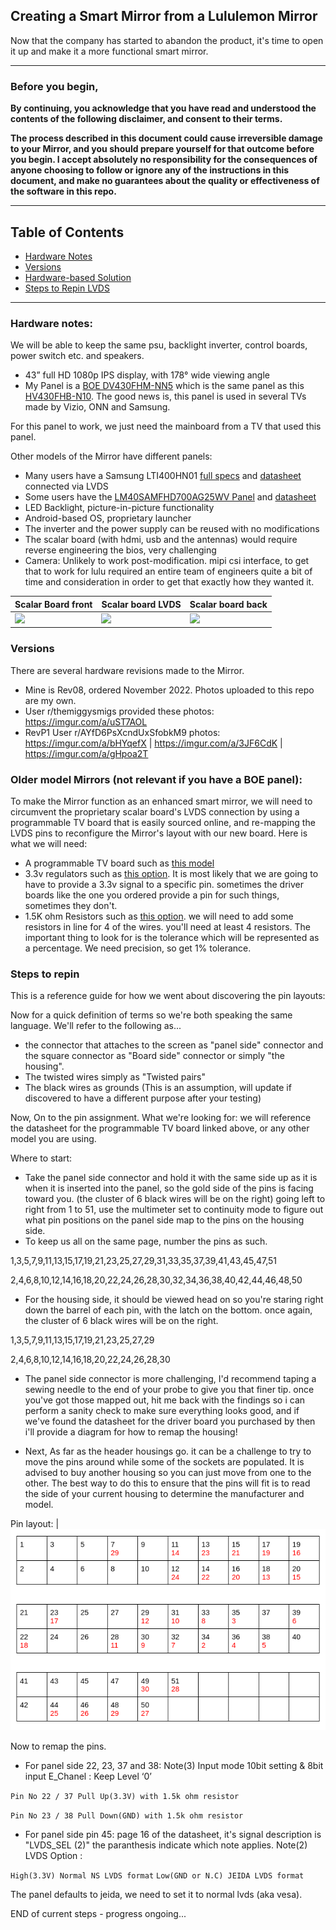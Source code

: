 ## Creating a Smart Mirror from a Lululemon Mirror
Now that the company has started to abandon the product, it's time to open it up and make it a more functional smart mirror.

--------------------------------------------------------------------------------------------------------------------------------------------------------
### Before you begin, 
**By continuing, you acknowledge that you have read and understood the contents of the following disclaimer, and consent to their terms.**

**The process described in this document could cause irreversible damage to your Mirror, and you should prepare yourself for that outcome before you begin. I accept absolutely no responsibility for the consequences of anyone choosing to follow or ignore any of the instructions in this document, and make no guarantees about the quality or effectiveness of the software in this repo.**

--------------------------------------------------------------------------------------------------------------------------------------------------------

## Table of Contents

- [Hardware Notes](#hardware-notes)
- [Versions](#versions)
- [Hardware-based Solution](#hardware-based-solution)
- [Steps to Repin LVDS](#steps-to-repin)

--------------------------------------------------------------------------------------------------------------------------------------------------------

### Hardware notes:
We will be able to keep the same psu, backlight inverter, control boards, power switch etc. and speakers. 
-  43” full HD 1080p IPS display, with 178° wide viewing angle
-  My Panel is a [BOE DV430FHM-NN5](https://www.panelook.com/DV430FHM-NN5_BOE_43_LCM_overview_48245.html) which is the same panel as this [HV430FHB-N10](https://www.panelook.com/HV430FHB-N10_BOE_43_CELL_overview_30568.html). The good news is, this panel is used in several TVs made by Vizio, ONN and Samsung.

For this panel to work, we just need the mainboard from a TV that used this panel. 

Other models of the Mirror have different panels: 

-  Many users have a Samsung LTI400HN01 [full specs](https://www.panelook.com/LTI400HN01_Samsung_40_LCM_parameter_31646.html) and [datasheet](SMSNG41.pdf) connected via LVDS
-  Some users have the [LM40SAMFHD700AG25WV Panel](https://www.panelook.com/LM40SAMFHD700AG25WV-40-TFT-Liquid-Crystal-Display-module-with-LED-Backlight-unit-detail_155306.html) and [datasheet](https://www.panelook.com/upload/product/210800/202302093705.pdf)
-  LED Backlight, picture-in-picture functionality
-  Android-based OS, proprietary launcher
-  The inverter and the power supply can be reused with no modifications
-  The scalar board (with hdmi, usb and the antennas) would require reverse engineering the bios, very challenging
-  Camera: Unlikely to work post-modification. mipi csi interface, to get that to work for lulu required an entire team of engineers quite a bit of time and consideration in order to get that exactly how they wanted it.

| Scalar Board front | Scalar board LVDS | Scalar board back | 
|------------|-------------|------------|
|<img src="https://github.com/olm3ca/mirror/blob/1236c9e7ffa5e38db7e17624a2214aead6a7a62e/Mirror1.jpeg" width="300">| <img src="https://github.com/olm3ca/mirror/blob/fac28bf8ac4261a449fda05f3c602d53389d4e51/Mirror2.jpeg" width="300">| <img src="https://github.com/olm3ca/mirror/blob/fac28bf8ac4261a449fda05f3c602d53389d4e51/Mirror3.jpeg" width="300">|

### Versions
There are several hardware revisions made to the Mirror. 
- Mine is Rev08, ordered November 2022. Photos uploaded to this repo are my own.  
- User r/themiggysmigs provided these photos: https://imgur.com/a/uST7AOL
- RevP1 User r/AYfD6PsXcndUxSfobkM9 photos: https://imgur.com/a/bHYqefX | https://imgur.com/a/3JF6CdK | https://imgur.com/a/gHpoa2T

### Older model Mirrors (not relevant if you have a BOE panel):
To make the Mirror function as an enhanced smart mirror, we will need to circumvent the proprietary scalar board's LVDS connection by using a programmable TV board that is easily sourced online, and re-mapping the LVDS pins to reconfigure the Mirror's layout with our new board. Here is what we will need:
- A programmable TV board such as [this model](https://www.ebay.com/itm/126199255216)
- 3.3v regulators such as [this option](https://www.amazon.com/Pieces-AMS1117-3-3-4-75V-12V-Voltage-Regulator/dp/B08CDMZMDN/ref=sr_1_1_sspa). It is most likely that we are going to have to provide a 3.3v signal to a specific pin. sometimes the driver boards like the one you ordered provide a pin for such things, sometimes they don't. 
- 1.5K ohm Resistors such as [this option](https://www.amazon.com/EDGELEC-Resistor-Tolerance-Multiple-Resistance/dp/B07QK3LHL9?th=1). we will need to add some resistors in line for 4 of the wires. you'll need at least 4 resistors. The important thing to look for is the tolerance which will be represented as a percentage. We need precision, so get 1% tolerance.

### Steps to repin 
This is a reference guide for how we went about discovering the pin layouts:

Now for a quick definition of terms so we're both speaking the same language. We'll refer to the following as...
- the connector that attaches to the screen as "panel side" connector and the square connector as "Board side" connector or simply "the housing".
- The twisted wires simply as "Twisted pairs"
- The black wires as grounds (This is an assumption, will update if discovered to have a different purpose after your testing)

Now, On to the pin assignment. What we're looking for: we will reference the datasheet for the programmable TV board linked above, or any other model you are using.

Where to start:
- Take the panel side connector and hold it with the same side up as it is when it is inserted into the panel, so the gold side of the pins is facing toward you. (the cluster of 6 black wires will be on the right) going left to right from 1 to 51, use the multimeter set to continuity mode to figure out what pin positions on the panel side map to the pins on the housing side.
- To keep us all on the same page, number the pins as such.

1,3,5,7,9,11,13,15,17,19,21,23,25,27,29,31,33,35,37,39,41,43,45,47,51

2,4,6,8,10,12,14,16,18,20,22,24,26,28,30,32,34,36,38,40,42,44,46,48,50

- For the housing side, it should be viewed head on so you're staring right down the barrel of each pin, with the latch on the bottom. once again, the cluster of 6 black wires will be on the right.

1,3,5,7,9,11,13,15,17,19,21,23,25,27,29

2,4,6,8,10,12,14,16,18,20,22,24,26,28,30

- The panel side connector is more challenging, I'd recommend taping a sewing needle to the end of your probe to give you that finer tip. once you've got those mapped out, hit me back with the findings so i can perform a sanity check to make sure everything looks good, and if we've found the datasheet for the driver board you purchased by then i'll provide a diagram for how to remap the housing!

- Next, As far as the header housings go. it can be a challenge to try to move the pins around while some of the sockets are populated. It is advised to buy another housing so you can just move from one to the other. The best way to do this to ensure that the pins will fit is to read the side of your current housing to determine the manufacturer and model.

Pin layout: 
|<img src="PIN.png">

Now to remap the pins.

- For panel side 22, 23, 37 and 38: Note(3) Input mode 10bit setting & 8bit input E_Chanel : Keep Level ‘0’

`Pin No 22 / 37 Pull Up(3.3V) with 1.5k ohm resistor`

`Pin No 23 / 38 Pull Down(GND) with 1.5k ohm resistor`

- For panel side pin 45: page 16 of the datasheet, it's signal description is "LVDS_SEL (2)" the paranthesis indicate which note applies. Note(2) LVDS Option :

`High(3.3V) Normal NS LVDS format`
`Low(GND or N.C) JEIDA LVDS format`

The panel defaults to jeida, we need to set it to normal lvds (aka vesa). 


END of current steps - progress ongoing... 


